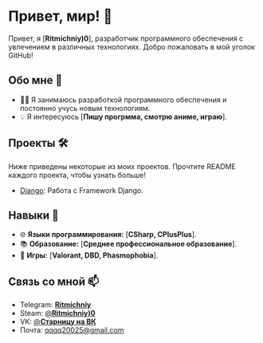 # Привет, мир! 👋

Привет, я [**Ritmichniy)0**], разработчик программного обеспечения с увлечением в различных технологиях. Добро пожаловать в мой уголок GitHub!

## Обо мне 🚀

- 👨‍💻 Я занимаюсь разработкой программного обеспечения и постоянно учусь новым технологиям.
- 💡 Я интересуюсь [**Пишу прогрмма, смотрю аниме, играю**].

## Проекты 🛠️

Ниже приведены некоторые из моих проектов. Прочтите README каждого проекта, чтобы узнать больше!

- [Django](https://github.com/Ritmichniy0/django): Работа с Framework Django.

## Навыки 🔧

- 🌐 **Языки программирования:** [**CSharp, CPlusPlus**].
- 📚 **Образование:** [**Среднее профессиональное образование**].
- 🚀 **Игры:** [**Valorant, DBD, Phasmophobia**].

## Связь со мной 📫

- Telegram: [**Ritmichniy**](https://t.me/Ritmichniy)
- Steam: [@**Ritmichniy)0**](https://steamcommunity.com/profiles/76561198251169764/)
- VK: [@**Старницу на ВК**](https://vk.com/ritmichniy)
- Почта: qqqq20025@gmail.com

<!---
Ritmichniy0/Ritmichniy0 is a ✨ special ✨ repository because its `README.md` (this file) appears on your GitHub profile.
You can click the Preview link to take a look at your changes.
--->
